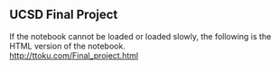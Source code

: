 ## UCSD Final Project

If the notebook cannot be loaded or loaded slowly, the following is the HTML version of the notebook.<br>
http://ttoku.com/Final_project.html
